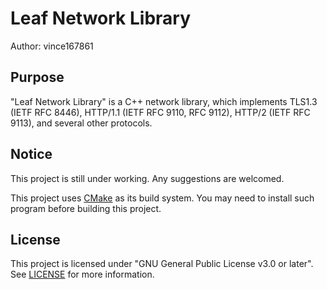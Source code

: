 # Leaf Network Library

Author: vince167861

## Purpose

"Leaf Network Library" is a C++ network library, which implements TLS1.3 (IETF RFC 8446), HTTP/1.1 (IETF RFC 9110,
RFC 9112), HTTP/2 (IETF RFC 9113), and several other protocols.

## Notice

This project is still under working. Any suggestions are welcomed.

This project uses [CMake](https://cmake.org/) as its build system. You may need to install such program before building
this project.

## License

This project is licensed under "GNU General Public License v3.0 or later". See [LICENSE](LICENSE) for more information.
